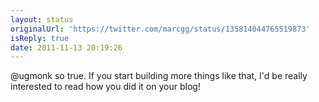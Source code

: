 ```yaml
---
layout: status
originalUrl: 'https://twitter.com/marcgg/status/135814044765519873'
isReply: true
date: 2011-11-13 20:19:26
---
```


@ugmonk so true. If you start building more things like that, I'd be really interested to read how you did it on your blog!

